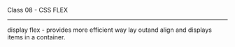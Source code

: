 Class 08 - CSS FLEX 
****

display flex - provides more efficient way lay outand align and displays items in a container. 
